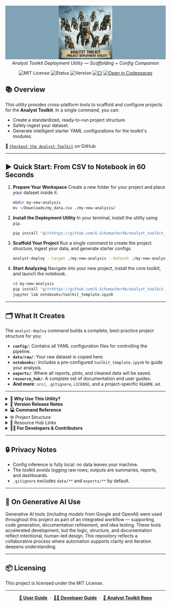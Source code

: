 <p align="center">
  <img src="logo_img/analyst_toolkit_deploy_banner.png" width="1000"/>
  <br>
  <em>Analyst Toolkit Deployment Utility — Scaffolding + Config Companion</em>
</p>

<p align="center">
  <img alt="MIT License" src="https://img.shields.io/badge/license-MIT-blue">
  <img alt="Status" src="https://img.shields.io/badge/status-active-brightgreen">
  <img alt="Version" src="https://img.shields.io/badge/version-v0.2.0-blueviolet">
  <a href="https://github.com/G-Schumacher44/analyst_toolkit_deployment_utility/actions/workflows/ci.yml"><img alt="CI" src="https://github.com/G-Schumacher44/analyst_toolkit_deployment_utility/actions/workflows/ci.yml/badge.svg?branch=main"></a>
  <a href="https://github.com/codespaces/new/G-Schumacher44/analyst_toolkit_deployment_utility?quickstart=1"><img alt="Open in Codespaces" src="https://github.com/codespaces/badge.svg"></a>
</p>

## 📚 Overview

This utility provides cross-platform tools to scaffold and configure projects for the **Analyst Toolkit**.
In a single command, you can:
- Create a standardized, ready-to-run project structure.
- Safely ingest your dataset.
- Generate intelligent starter YAML configurations for the toolkit's modules.

👀 [`Checkout the Analyst Toolkit`](https://github.com/G-Schumacher44/analyst_toolkit) on GitHub

---

## ▶️ Quick Start: From CSV to Notebook in 60 Seconds

1.  **Prepare Your Workspace**
    Create a new folder for your project and place your dataset inside it.
    ```bash
    mkdir my-new-analysis
    mv ~/Downloads/my_data.csv ./my-new-analysis/
    ```

2.  **Install the Deployment Utility**
    In your terminal, install the utility using `pip`.
    ```bash
    pip install "git+https://github.com/G-Schumacher44/analyst_toolkit_deployment_utility.git@main"
    ```

3.  **Scaffold Your Project**
    Run a single command to create the project structure, ingest your data, and generate starter configs.
    ```bash
    analyst-deploy --target ./my-new-analysis --dataset ./my-new-analysis/my_data.csv --generate-configs
    ```

4.  **Start Analyzing**
    Navigate into your new project, install the core toolkit, and launch the notebook.
    ```bash
    cd my-new-analysis
    pip install "git+https://github.com/G-Schumacher44/analyst_toolkit.git@v0.2.0"
    jupyter lab notebooks/toolkit_template.ipynb
    ```

---

## 🗂️ What It Creates

The `analyst-deploy` command builds a complete, best-practice project structure for you:

- **`config/`**: Contains all YAML configuration files for controlling the pipeline.
- **`data/raw/`**: Your raw dataset is copied here.
- **`notebooks/`**: Includes a pre-configured `toolkit_template.ipynb` to guide your analysis.
- **`exports/`**: Where all reports, plots, and cleaned data will be saved.
- **`resource_hub/`**: A complete set of documentation and user guides.
- **And more**: `src/`, `.gitignore`, `LICENSE`, and a project-specific `README.md`.

---

<details>
<summary><strong>🧠 Why Use This Utility?</strong></summary>

This tool automates the most tedious part of any analysis: project setup. It's designed to get you from a raw CSV to a fully functional, reproducible ETL pipeline in seconds.

- **Speed**: Go from zero to a complete project with one command.
- **Best Practices**: Enforces a clean separation of code, configuration, and data.
- **Reproducibility**: Creates a standardized environment that's easy to share and re-run.
- **Security**: All data analysis for config generation is done 100% locally. Your data never leaves your machine.

The goal is simple: let you spend less time on setup and more time finding the stories in your data.
</details>

<details>
<summary><strong>🫆 Version Release Notes</strong></summary>

**v0.2.0**
  - **Major Documentation Overhaul**: Complete rewrite of all documentation for clarity and accuracy. Introduced a `USER_GUIDE.md` for users and a `DEVELOPMENT.md` for contributors, centralizing all guides in `resource_hub`.
  - **Modernized Project Scaffolding**: The `toolkit_template.ipynb` included in new projects is now fully refactored to use the modern, direct-call API of the `analyst_toolkit v0.2.0`.
  - **Enhanced Reproducibility**: Added a `Dockerfile` for running the utility in an isolated environment and a fully automated `.devcontainer` setup for a one-click development experience in GitHub Codespaces.
  - **Improved Packaging**: Updated `pyproject.toml` with standard classifiers and keywords for better discoverability on PyPI. Removed redundant legacy configuration files.


- v0.1.2
  - Docs: Synchronized all `resource_hub` documentation between the root repository and the deployable templates.
  - Docs: Added explanatory notes to guides to clarify the purpose of the advanced `run_module` helper function in the notebook template.
  - Build: Refined `pyproject.toml` to explicitly include the `templates` directory in the wheel, improving build robustness and clarity.
  - QA: Corrected various links and improved consistency across all documentation files.

- v0.1.1
  - Package data: ensure `templates/**` included in wheels; fix Hatch config
  - CLI/runtime: correct venv ipykernel registration (separate kernel name/display)
  - Docs: update repo URLs to `deployment_utility`; fix template README links/stray tag
  - QA: validated build artifacts, metadata, CLI help, and scaffold smoke

- v0.1.0
  - Initial Python-native bootstrap + Typer CLI.
  - Deterministic Resource Hub scaffolding.
  - Dataset wiring + config inference (`config/generated/`).

</details>

<details>
<summary><strong>💻 Command Reference</strong></summary>

This utility provides two main CLI commands:

- **`analyst-deploy`**: The primary command for scaffolding a new project.
  - `--target`: The directory to create the project in. (Required)
  - `--dataset`: Path to your CSV. Use `auto` to find a single CSV in the target directory.
  - `--generate-configs`: Analyzes your dataset to create starter YAMLs.
  - `--env <none|conda|venv>`: Optionally create a project-specific environment.
  - `--project-name`: Sets the title in the generated `README.md`.

- **`analyst-infer-configs`**: Use this to generate or refresh configs for an existing project.
  - `--input`: Path to the source CSV file.
  - `--outdir`: Directory to save the generated YAML files (e.g., `config/generated`).

> For a complete list of options and programmatic usage, see the full **User Guide**.

</details>

<details>
<summary>⚙️ Project Structure</summary>

```
analyst_toolkit_deployment_utility/
├── src/
│   └── analyst_toolkit_deploy/
│       ├── __init__.py
│       ├── __main__.py
│       ├── cli.py                  # Typer CLI
│       ├── bootstrap.py            # Python-native bootstrap
│       ├── infer_configs.py        # CSV → YAML suggestions
│       ├── utils.py
│       └── templates/
│           ├── config/*.yaml       # Scaffolded YAML templates
│           ├── resource_hub/*.md   # Docs copied into projects
│           ├── .vscode/settings.json
│           ├── environment.yml, requirements.txt, .env.template
│           └── toolkit_template.ipynb
├── resource_hub/*.md               # Repo-level docs
├── README.md, LICENSE, pyproject.toml
└── environment.dev.yml             # Dev env for contributors
```

</details>

<details>

<summary>📎 Resource Hub Links</summary>

**For this Deployment Utility:**

- 🔧 [**User Guide**:](resource_hub/USER_GUIDE.md) How to install and use this tool to create new projects.
- 👨‍💻 [**Developer Guide**:](resource_hub/DEVELOPMENT.md) How to set up a development environment and contribute.

**Core Analyst Toolkit Documentation (templates):**

The following guides for the core `analyst_toolkit` are included in the `resource_hub/` directory and are copied into every new project you create.

- 📘 [`Toolkit README`](resource_hub/toolkit_readme.md)
- ⚙️ [`Config Guide`](resource_hub/toolkit_config_guide.md)
- 📓 [`Notebook Guide`](resource_hub/toolkit_notebook_guide.md)



</details>

<details>
<summary><strong>👨‍💻 For Developers & Contributors</strong></summary>

Interested in contributing to the deployment utility? Our **Developer Guide** has everything you need to get started, including setup instructions and an overview of the codebase.

</details>

____

## 🔒 Privacy Notes

- Config inference is fully local: no data leaves your machine.
- The toolkit avoids logging raw rows; outputs are summaries, reports, and dashboards.
- `.gitignore` excludes `data/**` and `exports/**` by default.

---


## 🤝 On Generative AI Use

Generative AI tools (including models from Google and OpenAI) were used throughout this project as part of an integrated workflow — supporting code generation, documentation refinement, and idea testing. These tools accelerated development, but the logic, structure, and documentation reflect intentional, human-led design. This repository reflects a collaborative process where automation supports clarity and iteration deepens understanding.

---


## 📦 Licensing

This project is licensed under the MIT License.

---

<p align="center">
  <a href="USER_GUIDE.md">📘 <b>User Guide</b></a>
  &nbsp;·&nbsp;
  <a href="DEVELOPMENT.md">👨‍💻 <b>Developer Guide</b></a>
  &nbsp;·&nbsp;
  <a href="https://github.com/G-Schumacher44/analyst_toolkit">🔬 <b>Analyst Toolkit Repo</b></a>
</p>